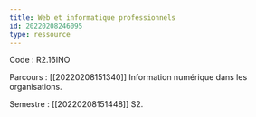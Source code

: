 ```yaml
---
title: Web et informatique professionnels
id: 20220208246095
type: ressource
---
```


Code : R2.16INO

Parcours : [[20220208151340]] Information numérique dans les organisations.

Semestre : [[20220208151448]] S2.